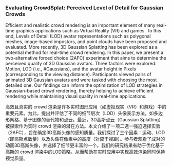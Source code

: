 ### Evaluating CrowdSplat: Perceived Level of Detail for Gaussian Crowds

Efficient and realistic crowd rendering is an important element of many real-time graphics applications such as Virtual Reality (VR) and games. To this end, Levels of Detail (LOD) avatar representations such as polygonal meshes, image-based impostors, and point clouds have been proposed and evaluated. More recently, 3D Gaussian Splatting has been explored as a potential method for real-time crowd rendering. In this paper, we present a two-alternative forced choice (2AFC) experiment that aims to determine the perceived quality of 3D Gaussian avatars. Three factors were explored: Motion, LOD (i.e., #Gaussians), and the avatar height in Pixels (corresponding to the viewing distance). Participants viewed pairs of animated 3D Gaussian avatars and were tasked with choosing the most detailed one. Our findings can inform the optimization of LOD strategies in Gaussian-based crowd rendering, thereby helping to achieve efficient rendering while maintaining visual quality in real-time applications.

高效且真实的 crowd 渲染是许多实时图形应用（如虚拟现实（VR）和游戏）中的重要元素。为此，提出并评估了不同的细节层次（LOD）头像表示方法，如多边形网格、基于图像的替代物和点云。最近，3D高斯点云（Gaussian Splatting）被探索作为实时 crowd 渲染的潜在方法。本文介绍了一项二选一强迫选择实验（2AFC），旨在确定3D高斯头像的感知质量。我们探讨了三个因素：运动、LOD（即高斯点数量）以及头像在像素中的高度（对应于视距）。参与者观看了成对的动画3D高斯头像，并选择了细节更丰富的一个。我们的研究结果有助于优化基于高斯的 crowd 渲染中的LOD策略，从而帮助在实时应用中实现高效渲染同时保持视觉质量。
